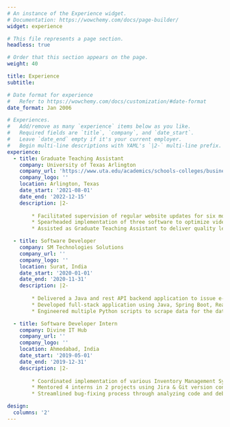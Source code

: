 ```yaml
---
# An instance of the Experience widget.
# Documentation: https://wowchemy.com/docs/page-builder/
widget: experience

# This file represents a page section.
headless: true

# Order that this section appears on the page.
weight: 40

title: Experience
subtitle:

# Date format for experience
#   Refer to https://wowchemy.com/docs/customization/#date-format
date_format: Jan 2006

# Experiences.
#   Add/remove as many `experience` items below as you like.
#   Required fields are `title`, `company`, and `date_start`.
#   Leave `date_end` empty if it's your current employer.
#   Begin multi-line descriptions with YAML's `|2-` multi-line prefix.
experience:
  - title: Graduate Teaching Assistant
    company: University of Texas Arlington
    company_url: 'https://www.uta.edu/academics/schools-colleges/business/departments/marketing'
    company_logo: ''
    location: Arlington, Texas
    date_start: '2021-08-01'
    date_end: '2022-12-15'
    description: |2-
    
        * Facilitated supervision of regular website updates for six months which yielded a 20% decrease in technical errors. 
        * Spearheaded implementation of three software to optimize video editing process, resulting in a 10% time reduction. 
        * Assisted as Graduate Teaching Assistant to deliver quality lectures, providing guidance to 50+ students for academic projects.

  - title: Software Developer
    company: SM Technologies Solutions
    company_url: ''
    company_logo: ''
    location: Surat, India
    date_start: '2020-01-01'
    date_end: '2020-11-31'
    description: |2-
    
        * Delivered a Java and rest API backend application to issue e-challans, reducing traffic violations by 10%.
        * Developed full-stack application using Java, Spring Boot, React & Node.js to generate an additional $10k in revenue. 
        * Engineered multiple Python scripts to scrape data for the data team which improved analysis accuracy by 20%.

  - title: Software Developer Intern
    company: Divine IT Hub
    company_url: ''
    company_logo: ''
    location: Ahmedabad, India
    date_start: '2019-05-01'
    date_end: '2019-12-31'
    description: |2-
    
        * Coordinated implementation of various Inventory Management System versions, optimizing performance by 6%. 
        * Mentored 4 interns in 2 projects using Jira & Git version control, resulting in successful project completion. 
        * Streamlined bug-fixing process through analyzing code and debugging applications to improve efficiency by 30%.

design:
  columns: '2'
---
```

